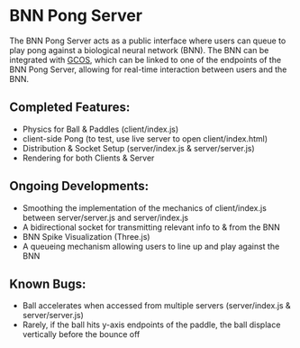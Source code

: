 # BNN Pong Server

The BNN Pong Server acts as a public interface where users can queue to play pong against a biological neural network (BNN). The BNN can be integrated with [GCOS](https://github.com/GeneralCybernetics/GCOS), which can be linked to one of the endpoints of the BNN Pong Server, allowing for real-time interaction between users and the BNN.

## Completed Features:
- Physics for Ball & Paddles (client/index.js)
- client-side Pong (to test, use live server to open client/index.html)
- Distribution & Socket Setup (server/index.js & server/server.js)
- Rendering for both Clients & Server

## Ongoing Developments:
- Smoothing the implementation of the mechanics of client/index.js between server/server.js and server/index.js
- A bidirectional socket for transmitting relevant info to & from the BNN
- BNN Spike Visualization (Three.js)
- A queueing mechanism allowing users to line up and play against the BNN

## Known Bugs:
- Ball accelerates when accessed from multiple servers (server/index.js & server/server.js)
- Rarely, if the ball hits y-axis endpoints of the paddle, the ball displace vertically before the bounce off
